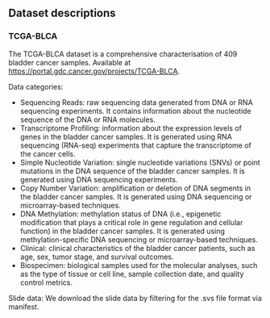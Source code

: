 ## Dataset descriptions

### TCGA-BLCA

The TCGA-BLCA dataset is a comprehensive characterisation of 409 bladder cancer samples. Available at 
https://portal.gdc.cancer.gov/projects/TCGA-BLCA. 

Data categories: 

* Sequencing Reads: raw sequencing data generated from DNA or RNA sequencing experiments. It contains information about the nucleotide sequence of the DNA or RNA molecules.
* Transcriptome Profiling: information about the expression levels of genes in the bladder cancer samples. It is generated using RNA sequencing (RNA-seq) experiments that capture the transcriptome of the cancer cells.
* Simple Nucleotide Variation: single nucleotide variations (SNVs) or point mutations in the DNA sequence of the bladder cancer samples. It is generated using DNA sequencing experiments.
* Copy Number Variation: amplification or deletion of DNA segments in the bladder cancer samples. It is generated using DNA sequencing or microarray-based techniques.
* DNA Methylation: methylation status of DNA (i.e., epigenetic modification that plays a critical role in gene regulation and cellular function) in the bladder cancer samples. It is generated using methylation-specific DNA sequencing or microarray-based techniques.
* Clinical: clinical characteristics of the bladder cancer patients, such as age, sex, tumor stage, and survival outcomes.
* Biospecimen: biological samples used for the molecular analyses, such as the type of tissue or cell line, sample collection date, and quality control metrics.

Slide data: 
We download the slide data by filtering for the .svs file format via manifest. 

